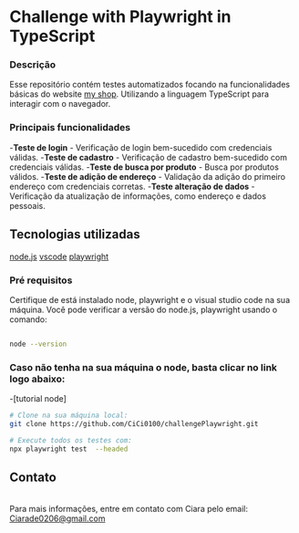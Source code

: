 # Challenge with Playwright in TypeScript

### Descrição
Esse repositório contém testes automatizados focando na funcionalidades básicas do website [my shop](http://www.automationpractice.pl/index.php?). Utilizando a linguagem TypeScript para interagir com o navegador. 

### Principais funcionalidades 

-**Teste de login**
    - Verificação de login bem-sucedido com credenciais válidas.
-**Teste de cadastro**
    - Verificação de cadastro bem-sucedido com credenciais válidas.
-**Teste de busca por produto**
    - Busca por produtos válidos.
-**Teste de adição de endereço**
    - Validação da adição do primeiro endereço com credenciais corretas.
-**Teste alteração de dados**
    - Verificação da atualização de informações, como endereço e dados pessoais.

## Tecnologias utilizadas
[node.js](https://nodejs.org/en/download/package-manager/current)
[vscode](https://code.visualstudio.com/)
[playwright](https://playwright.dev/)

### Pré requisitos
Certifique de está instalado node, playwright e o visual studio code na sua máquina. Você pode verificar a versão do node.js, playwright usando o comando:
```bash

node --version

```
### Caso não tenha na sua máquina o node, basta clicar no link logo abaixo:
-[tutorial node]

```bash
# Clone na sua máquina local:
git clone https://github.com/CiCi0100/challengePlaywright.git

# Execute todos os testes com:
npx playwright test  --headed

```

## Contato
<br> Para mais informações, entre em contato com Ciara pelo email: Ciarade0206@gmail.com </br>
